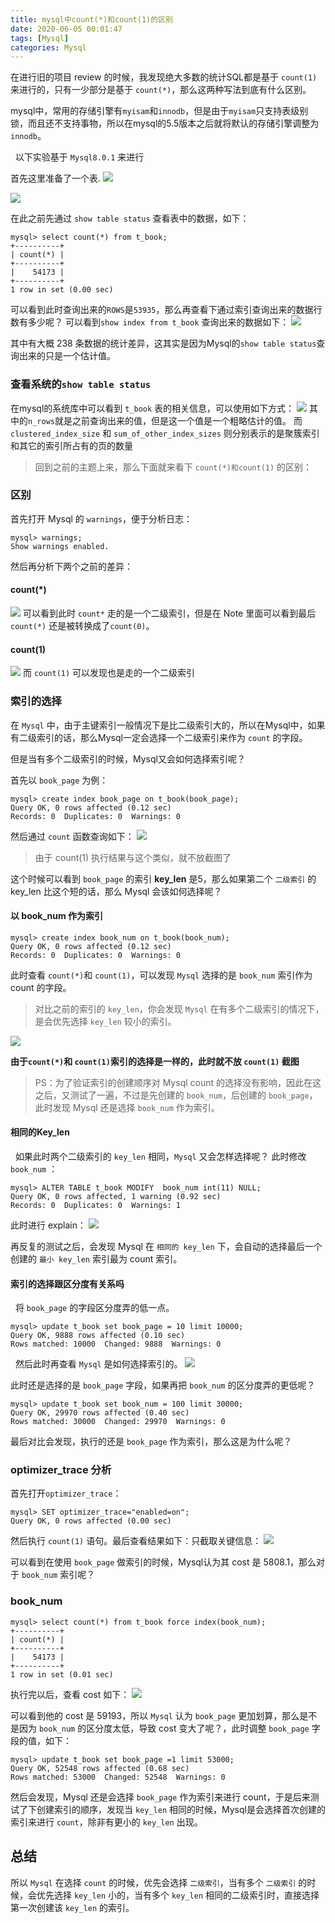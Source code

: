 ```yaml
---
title: mysql中count(*)和count(1)的区别
date: 2020-06-05 00:01:47
tags: [Mysql]
categories: Mysql
---
```

在进行旧的项目 review 的时候，我发现绝大多数的统计SQL都是基于 `count(1)` 来进行的，只有一少部分是基于 `count(*)`，那么这两种写法到底有什么区别。

mysql中，常用的存储引擎有`myisam`和`innodb`，但是由于`myisam`只支持表级别锁，而且还不支持事物，所以在mysql的5.5版本之后就将默认的存储引擎调整为`innodb`。

&nbsp; 
以下实验基于 `Mysql8.0.1` 来进行
&nbsp; 

首先这里准备了一个表.
![](https://szhtc-1252780558.cos.ap-shanghai.myqcloud.com/%E6%96%87%E7%AB%A0/mysql-diff-count/full_columns.png)

![](https://szhtc-1252780558.cos.ap-shanghai.myqcloud.com/%E6%96%87%E7%AB%A0/mysql-diff-count/mysql-showtable.png)


在此之前先通过 `show table status` 查看表中的数据，如下：

```mysql
mysql> select count(*) from t_book;
+----------+
| count(*) |
+----------+
|    54173 |
+----------+
1 row in set (0.00 sec)
```
可以看到此时查询出来的`ROWS`是`53935`，那么再查看下通过索引查询出来的数据行数有多少呢？ 可以看到`show index from t_book` 查询出来的数据如下：
![](https://szhtc-1252780558.cos.ap-shanghai.myqcloud.com/%E6%96%87%E7%AB%A0/mysql-diff-count/show_index.png)

其中有大概 238 条数据的统计差异，这其实是因为Mysql的`show table status`查询出来的只是一个估计值。

### 查看系统的`show table status`
在mysql的系统库中可以看到 `t_book` 表的相关信息，可以使用如下方式：
![](https://szhtc-1252780558.cos.ap-shanghai.myqcloud.com/%E6%96%87%E7%AB%A0/mysql-diff-count/mysql_status.png)
其中的`n_rows`就是之前查询出来的值，但是这一个值是一个粗略估计的值。
而 `clustered_index_size` 和 `sum_of_other_index_sizes` 则分别表示的是聚簇索引和其它的索引所占有的页的数量


> 回到之前的主题上来，那么下面就来看下 `count(*)和count(1)` 的区别：


### 区别
首先打开 Mysql 的 `warnings`，便于分析日志：
```myqsl
mysql> warnings;
Show warnings enabled.
```
然后再分析下两个之前的差异：
#### count(*)
![](https://szhtc-1252780558.cos.ap-shanghai.myqcloud.com/%E6%96%87%E7%AB%A0/mysql-diff-count/count%2A.png)
可以看到此时 `count*` 走的是一个二级索引，但是在 Note 里面可以看到最后 `count(*)` 还是被转换成了`count(0)`。  

#### count(1)
![](https://szhtc-1252780558.cos.ap-shanghai.myqcloud.com/%E6%96%87%E7%AB%A0/mysql-diff-count/count1.png)
而 `count(1)` 可以发现也是走的一个二级索引

### 索引的选择
在 `Mysql` 中，由于主键索引一般情况下是比二级索引大的，所以在Mysql中，如果有二级索引的话，那么Mysql一定会选择一个二级索引来作为 `count` 的字段。

但是当有多个二级索引的时候，Mysql又会如何选择索引呢？

首先以 `book_page` 为例：
```mysql
mysql> create index book_page on t_book(book_page);
Query OK, 0 rows affected (0.12 sec)
Records: 0  Duplicates: 0  Warnings: 0
```
然后通过 `count` 函数查询如下：
![](https://szhtc-1252780558.cos.ap-shanghai.myqcloud.com/%E6%96%87%E7%AB%A0/mysql-diff-count/mysql_count_num.png)
> 由于 count(1) 执行结果与这个类似，就不放截图了

这个时候可以看到 `book_page` 的索引 **key_len** 是5，那么如果第二个 `二级索引` 的 key_len 比这个短的话，那么 Mysql 会该如何选择呢？ 

#### 以 book_num 作为索引
```mysql
mysql> create index book_num on t_book(book_num);
Query OK, 0 rows affected (0.12 sec)
Records: 0  Duplicates: 0  Warnings: 0
```

此时查看 `count(*)`和 `count(1)`，可以发现 `Mysql` 选择的是 `book_num` 索引作为 count 的字段。

> 对比之前的索引的 `key_len`，你会发现 `Mysql` 在有多个二级索引的情况下，是会优先选择 `key_len` 较小的索引。


![](https://szhtc-1252780558.cos.ap-shanghai.myqcloud.com/%E6%96%87%E7%AB%A0/mysql-diff-count/mysql_key_len4.png)

**由于`count(*)`和 `count(1)`索引的选择是一样的，此时就不放 `count(1)` 截图** 

> PS：为了验证索引的创建顺序对 Mysql count 的选择没有影响，因此在这之后，又测试了一遍，不过是先创建的 `book_num`，后创建的 `book_page`，此时发现 Mysql 还是选择 `book_num` 作为索引。

#### 相同的Key_len
&nbsp;
如果此时两个二级索引的 `key_len` 相同，`Mysql` 又会怎样选择呢？
此时修改 `book_num` ：
```mysql
mysql> ALTER TABLE t_book MODIFY  book_num int(11) NULL;
Query OK, 0 rows affected, 1 warning (0.92 sec)
Records: 0  Duplicates: 0  Warnings: 1
```
此时进行 explain：
![](https://szhtc-1252780558.cos.ap-shanghai.myqcloud.com/%E6%96%87%E7%AB%A0/mysql-diff-count/mysql_ken_len5.png)

再反复的测试之后，会发现 Mysql 在 `相同的 key_len` 下，会自动的选择最后一个创建的 `最小 key_len` 索引最为 count 索引。


#### 索引的选择跟区分度有关系吗
 &nbsp; 
将 `book_page` 的字段区分度弄的低一点。
```mysql
mysql> update t_book set book_page = 10 limit 10000;
Query OK, 9888 rows affected (0.10 sec)
Rows matched: 10000  Changed: 9888  Warnings: 0
```
 &nbsp; 
然后此时再查看 `Mysql` 是如何选择索引的。
![](https://szhtc-1252780558.cos.ap-shanghai.myqcloud.com/%E6%96%87%E7%AB%A0/mysql-diff-count/book_page_index.png)

此时还是选择的是 `book_page` 字段，如果再把 `book_num` 的区分度弄的更低呢？
```mysql
mysql> update t_book set book_num = 100 limit 30000;
Query OK, 29970 rows affected (0.40 sec)
Rows matched: 30000  Changed: 29970  Warnings: 0
```

最后对比会发现，执行的还是 `book_page` 作为索引，那么这是为什么呢？

### optimizer_trace 分析
首先打开`optimizer_trace`：
```mysql
mysql> SET optimizer_trace="enabled=on";
Query OK, 0 rows affected (0.00 sec)
```
然后执行 `count(1)` 语句。最后查看结果如下：只截取关键信息：
![](https://szhtc-1252780558.cos.ap-shanghai.myqcloud.com/%E6%96%87%E7%AB%A0/mysql-diff-count/page_num_cost.png)

可以看到在使用 `book_page` 做索引的时候，Mysql认为其 cost 是 5808.1，那么对于 `book_num` 索引呢？
### book_num

```mysql
mysql> select count(*) from t_book force index(book_num);
+----------+
| count(*) |
+----------+
|    54173 |
+----------+
1 row in set (0.01 sec)
```

执行完以后，查看 cost 如下：
![](https://szhtc-1252780558.cos.ap-shanghai.myqcloud.com/%E6%96%87%E7%AB%A0/mysql-diff-count/book_num_cost.png)

可以看到他的 cost 是 59193，所以 `Mysql` 认为 `book_page` 更加划算，那么是不是因为 `book_num` 的区分度太低，导致 cost 变大了呢？，此时调整 `book_page` 字段的值，如下：
```mysql
mysql> update t_book set book_page =1 limit 53000;
Query OK, 52548 rows affected (0.68 sec)
Rows matched: 53000  Changed: 52548  Warnings: 0
```


然后会发现，Mysql 还是会选择 `book_page` 作为索引来进行 count，于是后来测试了下创建索引的顺序，发现当 `key_len` 相同的时候，Mysql是会选择首次创建的索引来进行 `count`，除非有更小的 `key_len`  出现。

## 总结
所以 `Mysql` 在选择 `count` 的时候，优先会选择 `二级索引`，当有多个 `二级索引` 的时候，会优先选择 `key_len` 小的，当有多个 `key_len` 相同的二级索引时，直接选择第一次创建该 `key_len` 的索引。